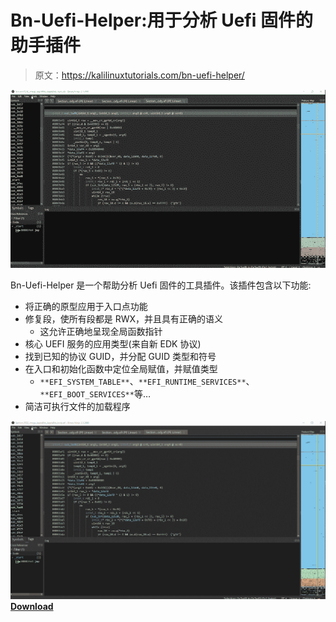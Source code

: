 # Bn-Uefi-Helper:用于分析 Uefi 固件的助手插件

> 原文：<https://kalilinuxtutorials.com/bn-uefi-helper/>

[![Bn-Uefi-Helper : Helper Plugin For Analyzing UEFI Firmware](img//0b87c63d990eb589bc7a510858e82f61.png "Bn-Uefi-Helper : Helper Plugin For Analyzing UEFI Firmware")](https://1.bp.blogspot.com/-V-MwlTaTQic/YM4Ikcfgq0I/AAAAAAAAJoc/feXeiYIQzE0-Q94uo8YNdCu0lCIQTNNUwCLcBGAsYHQ/s640/Bn-Uefi-Helper.gif)

Bn-Uefi-Helper 是一个帮助分析 Uefi 固件的工具插件。该插件包含以下功能:

*   将正确的原型应用于入口点功能
*   修复段，使所有段都是 RWX，并且具有正确的语义
    *   这允许正确地呈现全局函数指针
*   核心 UEFI 服务的应用类型(来自新 EDK 协议)
*   找到已知的协议 GUID，并分配 GUID 类型和符号
*   在入口和初始化函数中定位全局赋值，并赋值类型
    *   `**EFI_SYSTEM_TABLE**`、`**EFI_RUNTIME_SERVICES**`、`**EFI_BOOT_SERVICES**`等…
*   简洁可执行文件的加载程序

![](img//6b708f810802270e3348958479a30563.png)[**Download**](https://github.com/zznop/bn-uefi-helper)